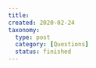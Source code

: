 ```yaml
---
title:
created: 2020-02-24
taxonomy:
  type: post
  category: [Questions]
  status: finished
---
```

